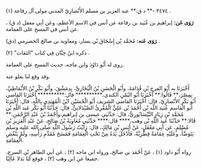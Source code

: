 ٣٤٧٤ -** د ق:** عبد العزيز بن مسلم الأَنْصارِيّ المدني مولى آل رفاعة (١) .

**رَوَى عَن:** إبراهيم بن عُبَيد بن رفاعة عن أنس في الاسم الأعظم، وعَن أبي معقل (د ق) ، عن أنس في المسح على العمامة.

**رَوَى عَنه:** مُحَمَّد بْن إِسْحَاقَ بْن يسار، ومعاوية بن صالح الحضرمي (دق) .

ذكره ابنُ حِبَّان فِي كتاب "الثقات" (٢) .

روى له أَبُو دَاوُدَ وابن ماجه، حديث المسح على العمامة.

وقد وقع لنا بعلو عنه.

أَخْبَرَنَا به أَبُو الفرج بْنِ قُدَامَةَ، وأَبُو الْحَسَنِ بْنُ الْبُخَارِيِّ، بِدِمَشْقَ، وأَبُو بَكْرِ بْنُ الأَنْمَاطِيِّ، بِمِصْرَ،** قَالُوا:** أَخْبَرَنَا أَبُو اليُمْنِ الكندي،********** قال:********** أَخْبَرَنَا القاضي أَبُو بَكْرٍ الأَنْصارِيّ، قال: أَخْبَرَنَا القاضي الشريف أَبُو الْحُسَيْنِ ابْنُ الْمُهَتِدِي بِاللَّهِ، قال: أَخْبَرَنَا أبو القاسم عُبَيد اللَّه بْن أَحْمَدَ بْن عَلِيٍّ الْمُقْرِئُ الصَّيْدَلانِيُّ، قال: حَدَّثَنَا أَبُو بَكْر عَبد اللَّهِ بْن مُحَمَّد بْنِ زِيَادٍ النَّيْسَابُورِيُّ، قال: حَدَّثَنِي عيسى بن إبراهيم،وأَحْمَدُ بْنُ عَبْدِ الرَّحْمَنِ،** قَالا:** حَدَّثَنَا عَبد اللَّهِ بْن وهب،**** قال:**** حَدَّثَنِي مُعَاوِيَةُ بْنُ صَالِحٍ، عَنْ عَبْدِ الْعَزِيزِ بْنِ مُسْلِمٍ، عَن أَبِي مَعْقَلٍ، عَنْ أَنَسِ بْنِ مَالِكٍ، قال: رَأَيْتُ رَسُولَ اللَّهِ صلى الله عليه وسلم يَتَوَضَّأُ، وعَلَيْهِ عِمَامَةٌ قِطْرِيَّةٌ، فَأَدْخَلَ يَدَهُ مِنْ تَحْتِ الْعِمَامَةِ فَمَسَحَ مُقَدِّمِ رَأْسِهِ، ولَمْ يَنْقُضِ الْعِمَامَةِ.

رواه أَبُو داود (١) ، عَنْ أَحْمَد بن صالح، ورواه ابن ماجه (٢) ، عَن أبي الطاهر بْن السرح، جميعا عن ابن وهب (٢) ، فوقع لَنَا بَدَلا عَالِيًا.